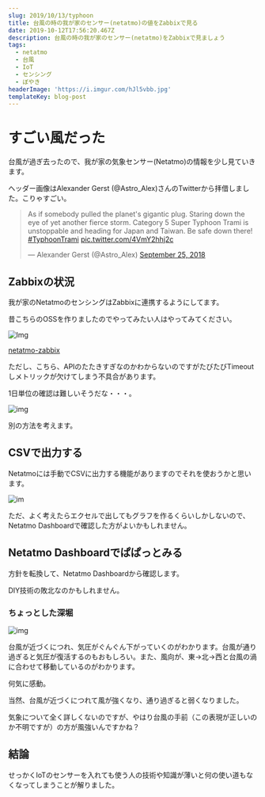 ```yaml
---
slug: 2019/10/13/typhoon
title: 台風の時の我が家のセンサー(netatmo)の値をZabbixで見る
date: 2019-10-12T17:56:20.467Z
description: 台風の時の我が家のセンサー(netatmo)をZabbixで見ましょう
tags:
  - netatmo
  - 台風
  - IoT
  - センシング
  - ぼやき
headerImage: 'https://i.imgur.com/hJl5vbb.jpg'
templateKey: blog-post
---
```

# すごい風だった

台風が過ぎ去ったので、我が家の気象センサー(Netatmo)の情報を少し見ていきます。

ヘッダー画像はAlexander Gerst
(@Astro_Alex)さんのTwitterから拝借しました。こりゃすごい。

<blockquote class="twitter-tweet"><p lang="en" dir="ltr">As if somebody pulled the planet&#39;s gigantic plug. Staring down the eye of yet another fierce storm. Category 5 Super Typhoon Trami is unstoppable and heading for Japan and Taiwan. Be safe down there! <a href="https://twitter.com/hashtag/TyphoonTrami?src=hash&amp;ref_src=twsrc%5Etfw">#TyphoonTrami</a> <a href="https://t.co/4VmY2hhj2c">pic.twitter.com/4VmY2hhj2c</a></p>&mdash; Alexander Gerst (@Astro_Alex) <a href="https://twitter.com/Astro_Alex/status/1044633209454174213?ref_src=twsrc%5Etfw">September 25, 2018</a></blockquote>

## Zabbixの状況

我が家のNetatmoのセンシングはZabbixに連携するようにしてます。

昔こちらのOSSを作りましたのでやってみたい人はやってみてください。

![Img](https://i.imgur.com/iqO8wUH.png)

[netatmo-zabbix](https://github.com/tubone24/netatmo-zabbix)

ただし、こちら、APIのたたきすぎなのかわからないのですがたびたびTimeoutしメトリックが欠けてしまう不具合があります。

1日単位の確認は難しいそうだな・・・。

![img](https://i.imgur.com/8SfKOwD.png)

別の方法を考えます。

## CSVで出力する

Netatmoには手動でCSVに出力する機能がありますのでそれを使おうかと思います。

![im](https://i.imgur.com/KB59nsj.png)

ただ、よく考えたらエクセルで出してもグラフを作るくらいしかしないので、Netatmo Dashboardで確認した方がよいかもしれません。


## Netatmo Dashboardでぱぱっとみる

方針を転換して、Netatmo Dashboardから確認します。

DIY技術の敗北なのかもしれません。


### ちょっとした深堀


![img](https://i.imgur.com/eONLraE.png)

台風が近づくにつれ、気圧がぐんぐん下がっていくのがわかります。台風が通り過ぎると気圧が復活するのもおもしろい。また、風向が、東→北→西と台風の渦に合わせて移動しているのがわかります。

何気に感動。

当然、台風が近づくにつれて風が強くなり、通り過ぎると弱くなりました。

気象について全く詳しくないのですが、やはり台風の手前（この表現が正しいのか不明ですが）の方が風強いんですかね？


## 結論

せっかくIoTのセンサーを入れても使う人の技術や知識が薄いと何の使い道もなくなってしまうことが解りました。


